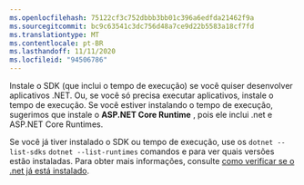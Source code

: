 ```yaml
---
ms.openlocfilehash: 75122cf3c752dbbb3bb01c396a6edfda21462f9a
ms.sourcegitcommit: bc9c63541c3dc756d48a7ce9d22b5583a18cf7fd
ms.translationtype: MT
ms.contentlocale: pt-BR
ms.lasthandoff: 11/11/2020
ms.locfileid: "94506786"
---
```


Instale o SDK (que inclui o tempo de execução) se você quiser desenvolver aplicativos .NET. Ou, se você só precisa executar aplicativos, instale o tempo de execução. Se você estiver instalando o tempo de execução, sugerimos que instale o **ASP.NET Core Runtime** , pois ele inclui .net e ASP.NET Core Runtimes.

Se você já tiver instalado o SDK ou tempo de execução, use os `dotnet --list-sdks` `dotnet --list-runtimes` comandos e para ver quais versões estão instaladas. Para obter mais informações, consulte [como verificar se o .net já está instalado](../how-to-detect-installed-versions.md).
